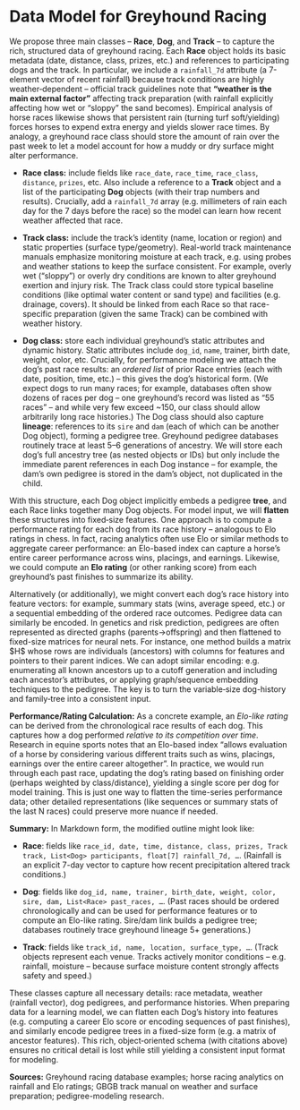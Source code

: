 # Data Model for Greyhound Racing

We propose three main classes – **Race**, **Dog**, and **Track** – to capture the rich, structured data of greyhound racing. Each **Race** object holds its basic metadata (date, distance, class, prizes, etc.) and references to participating dogs and the track.  In particular, we include a `rainfall_7d` attribute (a 7-element vector of recent rainfall) because track conditions are highly weather‐dependent – official track guidelines note that **“weather is the main external factor”** affecting track preparation (with rainfall explicitly affecting how wet or “sloppy” the sand becomes).  Empirical analysis of horse races likewise shows that persistent rain (turning turf soft/yielding) forces horses to expend extra energy and yields slower race times.  By analogy, a greyhound race class should store the amount of rain over the past week to let a model account for how a muddy or dry surface might alter performance.

* **Race class:** include fields like `race_date`, `race_time`, `race_class`, `distance`, `prizes`, etc.  Also include a reference to a **Track** object and a list of the participating **Dog** objects (with their trap numbers and results).  Crucially, add a `rainfall_7d` array (e.g. millimeters of rain each day for the 7 days before the race) so the model can learn how recent weather affected that race.

* **Track class:** include the track’s identity (name, location or region) and static properties (surface type/geometry).  Real-world track maintenance manuals emphasize monitoring moisture at each track, e.g. using probes and weather stations to keep the surface consistent.  For example, overly wet (“sloppy”) or overly dry conditions are known to alter greyhound exertion and injury risk.  The Track class could store typical baseline conditions (like optimal water content or sand type) and facilities (e.g. drainage, covers).  It should be linked from each Race so that race-specific preparation (given the same Track) can be combined with weather history.

* **Dog class:** store each individual greyhound’s static attributes and dynamic history.  Static attributes include `dog_id`, `name`, trainer, birth date, weight, color, etc.  Crucially, for performance modeling we attach the dog’s past race results: an *ordered list* of prior Race entries (each with date, position, time, etc.) – this gives the dog’s historical form.  (We expect dogs to run many races; for example, databases often show dozens of races per dog – one greyhound’s record was listed as “55 races” – and while very few exceed \~150, our class should allow arbitrarily long race histories.)  The Dog class should also capture **lineage**: references to its `sire` and `dam` (each of which can be another Dog object), forming a pedigree tree.  Greyhound pedigree databases routinely trace at least 5–6 generations of ancestry. We will store each dog’s full ancestry tree (as nested objects or IDs) but only include the immediate parent references in each Dog instance – for example, the dam’s own pedigree is stored in the dam’s object, not duplicated in the child.

With this structure, each Dog object implicitly embeds a pedigree **tree**, and each Race links together many Dog objects.  For model input, we will **flatten** these structures into fixed‐size features.  One approach is to compute a performance rating for each dog from its race history – analogous to Elo ratings in chess.  In fact, racing analytics often use Elo or similar methods to aggregate career performance: an Elo-based index can capture a horse’s entire career performance across wins, placings, and earnings.  Likewise, we could compute an **Elo rating** (or other ranking score) from each greyhound’s past finishes to summarize its ability.

Alternatively (or additionally), we might convert each dog’s race history into feature vectors: for example, summary stats (wins, average speed, etc.) or a sequential embedding of the ordered race outcomes.  Pedigree data can similarly be encoded.  In genetics and risk prediction, pedigrees are often represented as directed graphs (parents→offspring) and then flattened to fixed-size matrices for neural nets.  For instance, one method builds a matrix \$H\$ whose rows are individuals (ancestors) with columns for features and pointers to their parent indices.  We can adopt similar encoding: e.g. enumerating all known ancestors up to a cutoff generation and including each ancestor’s attributes, or applying graph/sequence embedding techniques to the pedigree.  The key is to turn the variable‐size dog-history and family‐tree into a consistent input.

**Performance/Rating Calculation:**  As a concrete example, an *Elo-like rating* can be derived from the chronological race results of each dog.  This captures how a dog performed *relative to its competition over time*.  Research in equine sports notes that an Elo-based index “allows evaluation of a horse by considering various different traits such as wins, placings, earnings over the entire career altogether”.  In practice, we would run through each past race, updating the dog’s rating based on finishing order (perhaps weighted by class/distance), yielding a single score per dog for model training.  This is just one way to flatten the time-series performance data; other detailed representations (like sequences or summary stats of the last N races) could preserve more nuance if needed.

**Summary:** In Markdown form, the modified outline might look like:

* **Race**: fields like `race_id, date, time, distance, class, prizes, Track track, List<Dog> participants, float[7] rainfall_7d, …`.  (Rainfall is an explicit 7-day vector to capture how recent precipitation altered track conditions.)

* **Dog**: fields like `dog_id, name, trainer, birth_date, weight, color, sire, dam, List<Race> past_races, …`.  (Past races should be ordered chronologically and can be used for performance features or to compute an Elo-like rating.  Sire/dam link builds a pedigree tree; databases routinely trace greyhound lineage 5+ generations.)

* **Track**: fields like `track_id, name, location, surface_type, …`.  (Track objects represent each venue.  Tracks actively monitor conditions – e.g. rainfall, moisture – because surface moisture content strongly affects safety and speed.)

These classes capture all necessary details: race metadata, weather (rainfall vector), dog pedigrees, and performance histories.  When preparing data for a learning model, we can flatten each Dog’s history into features (e.g. computing a career Elo score or encoding sequences of past finishes), and similarly encode pedigree trees in a fixed-size form (e.g. a matrix of ancestor features). This rich, object‐oriented schema (with citations above) ensures no critical detail is lost while still yielding a consistent input format for modeling.

**Sources:** Greyhound racing database examples; horse racing analytics on rainfall and Elo ratings; GBGB track manual on weather and surface preparation; pedigree-modeling research.

